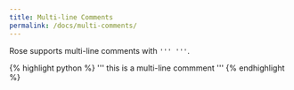 ```yaml
---
title: Multi-line Comments
permalink: /docs/multi-comments/
---
```


Rose supports multi-line comments with `''' '''`.

{% highlight python %}
    '''
        this is a
        multi-line commment
    '''
{% endhighlight %}

